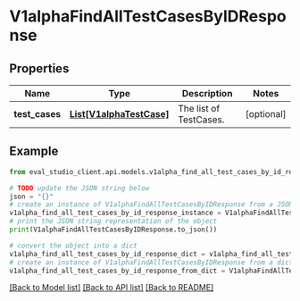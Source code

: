 # V1alphaFindAllTestCasesByIDResponse


## Properties

Name | Type | Description | Notes
------------ | ------------- | ------------- | -------------
**test_cases** | [**List[V1alphaTestCase]**](V1alphaTestCase.md) | The list of TestCases. | [optional] 

## Example

```python
from eval_studio_client.api.models.v1alpha_find_all_test_cases_by_id_response import V1alphaFindAllTestCasesByIDResponse

# TODO update the JSON string below
json = "{}"
# create an instance of V1alphaFindAllTestCasesByIDResponse from a JSON string
v1alpha_find_all_test_cases_by_id_response_instance = V1alphaFindAllTestCasesByIDResponse.from_json(json)
# print the JSON string representation of the object
print(V1alphaFindAllTestCasesByIDResponse.to_json())

# convert the object into a dict
v1alpha_find_all_test_cases_by_id_response_dict = v1alpha_find_all_test_cases_by_id_response_instance.to_dict()
# create an instance of V1alphaFindAllTestCasesByIDResponse from a dict
v1alpha_find_all_test_cases_by_id_response_from_dict = V1alphaFindAllTestCasesByIDResponse.from_dict(v1alpha_find_all_test_cases_by_id_response_dict)
```
[[Back to Model list]](../README.md#documentation-for-models) [[Back to API list]](../README.md#documentation-for-api-endpoints) [[Back to README]](../README.md)



